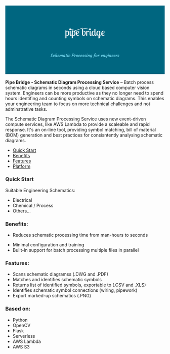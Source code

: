 [![Pipe Bridge Schematic Processing Service](./assets/pipe-bridge-logo.png)]()

**Pipe Bridge - Schematic Diagram Processing Service** – Batch process schematic diagrams in seconds using a cloud based computer vision system. Engineers can be more productive as they no longer need to spend hours identifing and counting symbols on schematic diagrams. This enables your engineering team to focus on more technical challenges and not adminstrative tasks.

The Schematic Diagram Processing Service uses new event-driven compute services, like AWS Lambda to provide a scaleable and rapid response.  It's an on-line tool, providing symbol matching, bill of material (BOM) generation and best practices for consisntently analysing schematic diagrams.

* [Quick Start](#quick-start)
* [Benefits](#benefits)
* [Features](#features)
* [Platform](#platform)

### <a name="quick-start"></a> Quick Start

Suitable Engineering Schematics:
+ Electrical
+ Chemical / Process
+ Others...

### <a name="benefits"></a> Benefits:
+ Reduces schematic processing time from man-hours to seconds
* Minimal configuration and training
* Built-in support for batch processing multiple files in parallel

### <a name="features"></a> Features:
+ Scans schematic diagramss (.DWG and .PDF)
+ Matches and identifies schematic symbols
+ Returns list of identified symbols, exportable to (.CSV and .XLS)
+ Identifies schematic symbol connections (wiring, pipework)
+ Export marked-up schematics (.PNG)

### <a name="platform"></a> Based on:
+ Python
+ OpenCV
+ Flask
+ Serverless
+ AWS Lambda
+ AWS S3




